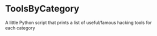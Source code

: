 # ToolsByCategory

A little Python script that prints a list of useful/famous hacking tools for each category

